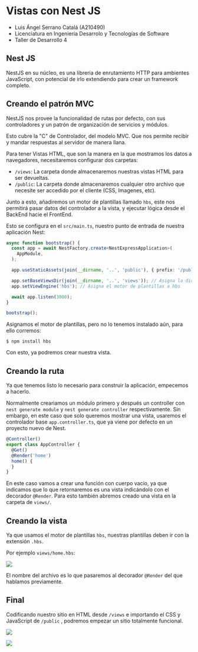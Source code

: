 # Vistas con Nest JS

- Luis Ángel Serrano Catalá (A210490)
- Licenciatura en Ingeniería Desarrolo y Tecnologías de Software
- Taller de Desarrollo 4

<div class="page" />

## Nest JS

NestJS en su núcleo, es una libreria de enrutamiento HTTP para ambientes JavaScript, con potencial de irlo extendiendo para crear un framework completo.

## Creando el patrón MVC

NestJS nos provee la funcionalidad de rutas por defecto, con sus controladores y un patrón de organización de servicios y módulos.

Esto cubre la "C" de Controlador, del modelo MVC. Que nos permite recibir y mandar respuestas al servidor de manera llana.

Para tener Vistas HTML, que son la manera en la que mostramos los datos a navegadores, necesitaremos configurar dos carpetas:
- `/views`: La carpeta donde almacenaremos nuestras vistas HTML para ser devueltas.
- `/public`: La carpeta donde almacenaremos cualquier otro archivo que necesite ser accedido por el cliente (CSS, Imagenes, etc).

Junto a esto, añadiremos un motor de plantillas llamado `hbs`, este nos permitirá pasar datos del controlador a la vista, y ejecutar lógica desde el BackEnd hacie el FrontEnd.

Esto se configura en el `src/main.ts`, nuestro punto de entrada de nuestra aplicación Nest:

```ts
async function bootstrap() {
  const app = await NestFactory.create<NestExpressApplication>(
    AppModule,
  );

  app.useStaticAssets(join(__dirname, '..', 'public'), { prefix: '/public' }); // Asigna la dirección de la carpeta de recursos a `src/../public`

  app.setBaseViewsDir(join(__dirname, '..', 'views')); // Asigna la dirección de la carpeta de vistas a `src/../views`
  app.setViewEngine('hbs'); // Asigna el motor de plantillas a hbs

  await app.listen(3000);
}

bootstrap();
```

Asignamos el motor de plantillas, pero no lo tenemos instalado aún, para ello corremos:

```
$ npm install hbs
```

Con esto, ya podremos crear nuestra vista.

## Creando la ruta

Ya que tenemos listo lo necesario para construir la aplicación, empecemos a hacerlo.

Normalmente creariamos un módulo primero y después un controller con `nest generate module` y `nest generate controller` respectivamente. Sin embargo, en este caso que solo queremos mostrar una vista, usaremos el controlador base `app.controller.ts`, que ya viene por defecto en un proyecto nuevo de Nest.

```ts
@Controller()
export class AppController {
  @Get()
  @Render('home')
  home() {
  }
}

```

En este caso vamos a crear una función con cuerpo vacío, ya que indicamos que lo que retornaremos es una vista indicándolo con el decorador `@Render`. Para esto también abremos creado una vista en la carpeta de `views/`.

## Creando la vista

Ya que usamos el motor de plantillas `hbs`, nuestras plantillas deben ir con la extensión `.hbs`. 

Por ejemplo `views/home.hbs`:

![](.vscode/assets/2024-02-21-20-03-31.png)

El nombre del archivo es lo que pasaremos al decorador `@Render` del que hablamos previamente.

## Final

Codificando nuestro sitio en HTML desde `/views` e importando el CSS y JavaScript de `/public` , podremos empezar un sitio totalmente funcional.

![](.vscode/assets/2024-02-21-20-05-41.png)

![](.vscode/assets/2024-02-21-20-08-13.png)